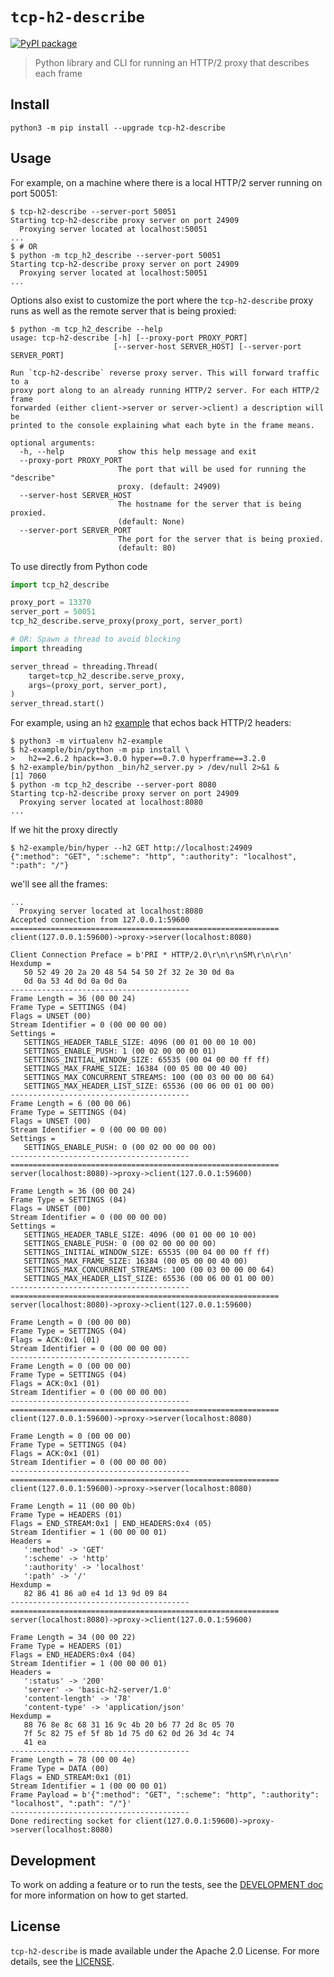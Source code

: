 # `tcp-h2-describe`

[![PyPI package](https://img.shields.io/pypi/v/tcp-h2-describe.svg)](https://pypi.org/project/tcp-h2-describe/)

> Python library and CLI for running an HTTP/2 proxy that describes each frame

## Install

```
python3 -m pip install --upgrade tcp-h2-describe
```

## Usage

For example, on a machine where there is a local HTTP/2 server running on
port 50051:

```
$ tcp-h2-describe --server-port 50051
Starting tcp-h2-describe proxy server on port 24909
  Proxying server located at localhost:50051
...
$ # OR
$ python -m tcp_h2_describe --server-port 50051
Starting tcp-h2-describe proxy server on port 24909
  Proxying server located at localhost:50051
...
```

Options also exist to customize the port where the `tcp-h2-describe` proxy
runs as well as the remote server that is being proxied:

```
$ python -m tcp_h2_describe --help
usage: tcp-h2-describe [-h] [--proxy-port PROXY_PORT]
                       [--server-host SERVER_HOST] [--server-port SERVER_PORT]

Run `tcp-h2-describe` reverse proxy server. This will forward traffic to a
proxy port along to an already running HTTP/2 server. For each HTTP/2 frame
forwarded (either client->server or server->client) a description will be
printed to the console explaining what each byte in the frame means.

optional arguments:
  -h, --help            show this help message and exit
  --proxy-port PROXY_PORT
                        The port that will be used for running the "describe"
                        proxy. (default: 24909)
  --server-host SERVER_HOST
                        The hostname for the server that is being proxied.
                        (default: None)
  --server-port SERVER_PORT
                        The port for the server that is being proxied.
                        (default: 80)
```

To use directly from Python code

```python
import tcp_h2_describe

proxy_port = 13370
server_port = 50051
tcp_h2_describe.serve_proxy(proxy_port, server_port)

# OR: Spawn a thread to avoid blocking
import threading

server_thread = threading.Thread(
    target=tcp_h2_describe.serve_proxy,
    args=(proxy_port, server_port),
)
server_thread.start()
```

For example, using an `h2` [example][3] that echos back HTTP/2 headers:

```
$ python3 -m virtualenv h2-example
$ h2-example/bin/python -m pip install \
>   h2==2.6.2 hpack==3.0.0 hyper==0.7.0 hyperframe==3.2.0
$ h2-example/bin/python _bin/h2_server.py > /dev/null 2>&1 &
[1] 7060
$ python -m tcp_h2_describe --server-port 8080
Starting tcp-h2-describe proxy server on port 24909
  Proxying server located at localhost:8080
...
```

If we hit the proxy directly

```
$ h2-example/bin/hyper --h2 GET http://localhost:24909
{":method": "GET", ":scheme": "http", ":authority": "localhost", ":path": "/"}
```

we'll see all the frames:

```
...
  Proxying server located at localhost:8080
Accepted connection from 127.0.0.1:59600
============================================================
client(127.0.0.1:59600)->proxy->server(localhost:8080)

Client Connection Preface = b'PRI * HTTP/2.0\r\n\r\nSM\r\n\r\n'
Hexdump =
   50 52 49 20 2a 20 48 54 54 50 2f 32 2e 30 0d 0a
   0d 0a 53 4d 0d 0a 0d 0a
----------------------------------------
Frame Length = 36 (00 00 24)
Frame Type = SETTINGS (04)
Flags = UNSET (00)
Stream Identifier = 0 (00 00 00 00)
Settings =
   SETTINGS_HEADER_TABLE_SIZE: 4096 (00 01 00 00 10 00)
   SETTINGS_ENABLE_PUSH: 1 (00 02 00 00 00 01)
   SETTINGS_INITIAL_WINDOW_SIZE: 65535 (00 04 00 00 ff ff)
   SETTINGS_MAX_FRAME_SIZE: 16384 (00 05 00 00 40 00)
   SETTINGS_MAX_CONCURRENT_STREAMS: 100 (00 03 00 00 00 64)
   SETTINGS_MAX_HEADER_LIST_SIZE: 65536 (00 06 00 01 00 00)
----------------------------------------
Frame Length = 6 (00 00 06)
Frame Type = SETTINGS (04)
Flags = UNSET (00)
Stream Identifier = 0 (00 00 00 00)
Settings =
   SETTINGS_ENABLE_PUSH: 0 (00 02 00 00 00 00)
----------------------------------------
============================================================
server(localhost:8080)->proxy->client(127.0.0.1:59600)

Frame Length = 36 (00 00 24)
Frame Type = SETTINGS (04)
Flags = UNSET (00)
Stream Identifier = 0 (00 00 00 00)
Settings =
   SETTINGS_HEADER_TABLE_SIZE: 4096 (00 01 00 00 10 00)
   SETTINGS_ENABLE_PUSH: 0 (00 02 00 00 00 00)
   SETTINGS_INITIAL_WINDOW_SIZE: 65535 (00 04 00 00 ff ff)
   SETTINGS_MAX_FRAME_SIZE: 16384 (00 05 00 00 40 00)
   SETTINGS_MAX_CONCURRENT_STREAMS: 100 (00 03 00 00 00 64)
   SETTINGS_MAX_HEADER_LIST_SIZE: 65536 (00 06 00 01 00 00)
----------------------------------------
============================================================
server(localhost:8080)->proxy->client(127.0.0.1:59600)

Frame Length = 0 (00 00 00)
Frame Type = SETTINGS (04)
Flags = ACK:0x1 (01)
Stream Identifier = 0 (00 00 00 00)
----------------------------------------
Frame Length = 0 (00 00 00)
Frame Type = SETTINGS (04)
Flags = ACK:0x1 (01)
Stream Identifier = 0 (00 00 00 00)
----------------------------------------
============================================================
client(127.0.0.1:59600)->proxy->server(localhost:8080)

Frame Length = 0 (00 00 00)
Frame Type = SETTINGS (04)
Flags = ACK:0x1 (01)
Stream Identifier = 0 (00 00 00 00)
----------------------------------------
============================================================
client(127.0.0.1:59600)->proxy->server(localhost:8080)

Frame Length = 11 (00 00 0b)
Frame Type = HEADERS (01)
Flags = END_STREAM:0x1 | END_HEADERS:0x4 (05)
Stream Identifier = 1 (00 00 00 01)
Headers =
   ':method' -> 'GET'
   ':scheme' -> 'http'
   ':authority' -> 'localhost'
   ':path' -> '/'
Hexdump =
   82 86 41 86 a0 e4 1d 13 9d 09 84
----------------------------------------
============================================================
server(localhost:8080)->proxy->client(127.0.0.1:59600)

Frame Length = 34 (00 00 22)
Frame Type = HEADERS (01)
Flags = END_HEADERS:0x4 (04)
Stream Identifier = 1 (00 00 00 01)
Headers =
   ':status' -> '200'
   'server' -> 'basic-h2-server/1.0'
   'content-length' -> '78'
   'content-type' -> 'application/json'
Hexdump =
   88 76 8e 8c 68 31 16 9c 4b 20 b6 77 2d 8c 05 70
   7f 5c 82 75 ef 5f 8b 1d 75 d0 62 0d 26 3d 4c 74
   41 ea
----------------------------------------
Frame Length = 78 (00 00 4e)
Frame Type = DATA (00)
Flags = END_STREAM:0x1 (01)
Stream Identifier = 1 (00 00 00 01)
Frame Payload = b'{":method": "GET", ":scheme": "http", ":authority": "localhost", ":path": "/"}'
----------------------------------------
Done redirecting socket for client(127.0.0.1:59600)->proxy->server(localhost:8080)
```

## Development

To work on adding a feature or to run the tests, see the [DEVELOPMENT doc][1]
for more information on how to get started.

## License

`tcp-h2-describe` is made available under the Apache 2.0 License. For more
details, see the [LICENSE][2].

[1]: https://github.com/dhermes/tcp-h2-describe/blob/master/README.md
[2]: https://github.com/dhermes/tcp-h2-describe/blob/master/LICENSE
[3]: https://python-hyper.org/projects/h2/en/stable/basic-usage.html
